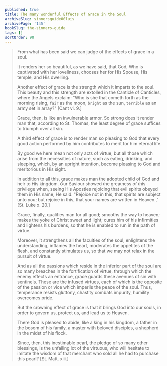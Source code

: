 ```yaml
---
published: true
title: The many wonderful Effects of Grace in the Soul
archiveSlug: sinnersguide00luis
archivePage: '145'
bookSlug: the-sinners-guide
tags: []
sortOrder: 90
---
```


> From what has been said we can judge of the effects of grace in a soul.
> 
> It renders her so beautiful, as we have said, that God, Who is captivated with her loveliness, chooses her for His Spouse, His temple, and His dwelling.
> 
> Another effect of grace is the strength which it imparts to the soul. This beauty and this strength are extolled in the Canticle of Canticles, where the Angels exclaim: "Who is she that cometh forth as the morning rising, `fair` as the moon, `bright` as the sun, `terrible` as an army set in array?" [Cant vi. 9.]
> 
> Grace, then, is like an invulnerable armor. So strong does it render man that, according to St. Thomas, the least degree of grace suffices to triumph over all sin.
> 
> A third effect of grace is to render man so pleasing to God that every good action performed by him contributes to merit for him eternal life.
> 
> By good we here mean not only acts of virtue, but all those which arise from the necessities of nature, such as eating, drinking, and sleeping, which, by an upright intention, become pleasing to God and meritorious in His sight.
> 
> In addition to all this, grace makes man the adopted child of God and heir to His kingdom. Our Saviour showed the greatness of this privilege when, seeing His Apostles rejoicing that evil spirits obeyed them in His name, He said: "Rejoice not in this, that spirits are subject unto you; but rejoice in this, that your names are written in Heaven.," [St. Luke x. 20.]
> 
> Grace, finally, qualifies man for all good; smooths the way to heaven; makes the yoke of Christ sweet and light; cures him of his infirmities and lightens his burdens, so that he is enabled to run in the path of virtue.
> 
> Moreover, it strengthens all the faculties of the soul, enlightens the understanding, inflames the heart, moderates the appetites of the flesh, and constantly stimulates us, so that we may not relax in the pursuit of virtue.
> 
> And as all the passions which reside in the inferior part of the soul are so many breaches in the fortification of virtue, through which the enemy effects an entrance, grace guards these avenues of sin with sentinels. These are the infused virtues, each of which is the opposite of the passion or vice which imperils the peace of the soul. Thus, temperance resists gluttony, chastity combats impurity, humility overcomes pride.
> 
> But the crowning effect of grace is that it brings God into our souls, in order to govern us, protect us, and lead us to Heaven.
> 
> There God is pleased to abide, like a king in his kingdom, a father in the bosom of his family, a master with beloved disciples, a shepherd in the midst of his flock.
> 
> Since, then, this inestimable pearl, the pledge of so many other blessings, is the unfailing lot of the virtuous, who will hesitate to imitate the wisdom of that merchant who sold all he had to purchase this pearl? [St. Matt. xiii.]
